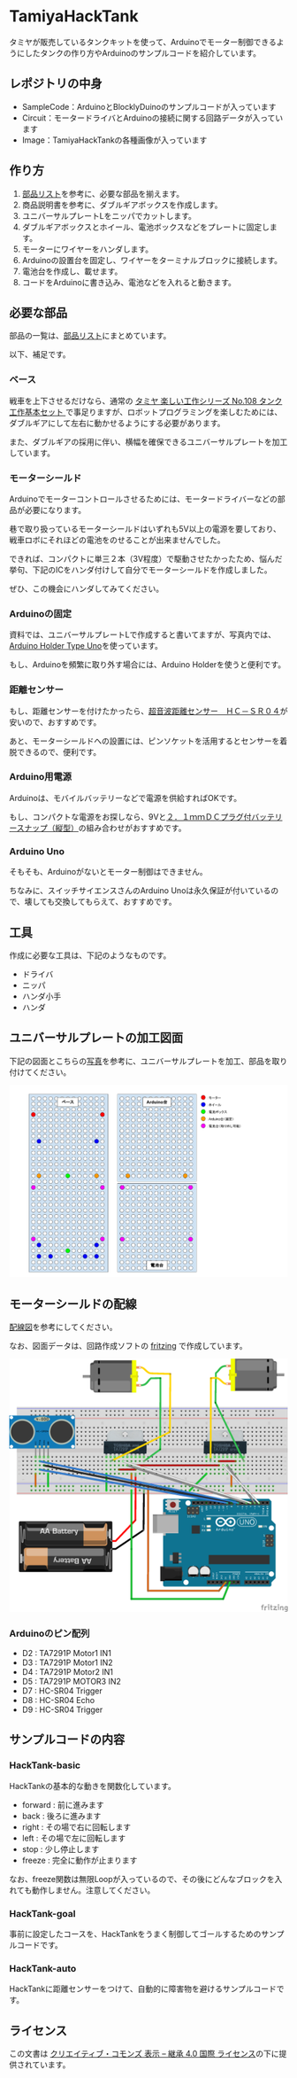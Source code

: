 # TamiyaHackTank
タミヤが販売しているタンクキットを使って、Arduinoでモーター制御できるようにしたタンクの作り方やArduinoのサンプルコードを紹介しています。

## レポジトリの中身
- SampleCode：ArduinoとBlocklyDuinoのサンプルコードが入っています
- Circuit：モータードライバとArduinoの接続に関する回路データが入っています
- Image：TamiyaHackTankの各種画像が入っています

## 作り方

1. [部品リスト](https://docs.google.com/spreadsheets/d/1GFMyF7QKVoaPNvtzkHuXjzPc7Tc-55D2XxNh2L3xb0M/edit?usp=sharing)を参考に、必要な部品を揃えます。
2. 商品説明書を参考に、ダブルギアボックスを作成します。
3. ユニバーサルプレートLをニッパでカットします。
4. ダブルギアボックスとホイール、電池ボックスなどをプレートに固定します。
5. モーターにワイヤーをハンダします。
5. Arduinoの設置台を固定し、ワイヤーをターミナルブロックに接続します。
6. 電池台を作成し、載せます。
7. コードをArduinoに書き込み、電池などを入れると動きます。

## 必要な部品

部品の一覧は、[部品リスト](https://docs.google.com/spreadsheets/d/1GFMyF7QKVoaPNvtzkHuXjzPc7Tc-55D2XxNh2L3xb0M/edit?usp=sharing)にまとめています。

以下、補足です。

### ベース
戦車を上下させるだけなら、通常の [タミヤ 楽しい工作シリーズ No.108 タンク工作基本セット ](http://amzn.to/2cnUZjh) で事足りますが、ロボットプログラミングを楽しむためには、ダブルギアにして左右に動かせるようにする必要があります。

また、ダブルギアの採用に伴い、横幅を確保できるユニバーサルプレートを加工しています。

### モーターシールド
Arduinoでモーターコントロールさせるためには、モータードライバーなどの部品が必要になります。

巷で取り扱っているモーターシールドはいずれも5V以上の電源を要しており、戦車ロボにそれほどの電池をのせることが出来ませんでした。

できれば、コンパクトに単三２本（3V程度）で駆動させたかったため、悩んだ挙句、下記のICをハンダ付けして自分でモーターシールドを作成しました。

ぜひ、この機会にハンダしてみてください。

### Arduinoの固定
資料では、ユニバーサルプレートLで作成すると書いてますが、写真内では、[Arduino Holder Type Uno](http://akizukidenshi.com/catalog/g/gP-09397/)を使っています。

もし、Arduinoを頻繁に取り外す場合には、Arduino Holderを使うと便利です。

### 距離センサー
もし、距離センサーを付けたかったら、[超音波距離センサー　ＨＣ－ＳＲ０４](http://akizukidenshi.com/catalog/g/gM-11009/)が安いので、おすすめです。

あと、モーターシールドへの設置には、ピンソケットを活用するとセンサーを着脱できるので、便利です。

### Arduino用電源
Arduinoは、モバイルバッテリーなどで電源を供給すればOKです。

もし、コンパクトな電源をお探しなら、9Vと[２．１ｍｍＤＣプラグ付バッテリースナップ（縦型）](http://akizukidenshi.com/catalog/g/gP-07356/)の組み合わせがおすすめです。

### Arduino Uno
そもそも、Arduinoがないとモーター制御はできません。

ちなみに、スイッチサイエンスさんのArduino Unoは永久保証が付いているので、壊しても交換してもらえて、おすすめです。

## 工具
作成に必要な工具は、下記のようなものです。

- ドライバ
- ニッパ
- ハンダ小手
- ハンダ

## ユニバーサルプレートの加工図面
下記の図面とこちらの[写真](https://goo.gl/photos/RhmUzpuK7QpetXwV8)を参考に、ユニバーサルプレートを加工、部品を取り付けてください。

![組み立て図面](./Image/plate.png)

## モーターシールドの配線
[配線図](./Circuit/tamiya-robo.fzz)を参考にしてください。

なお、図面データは、回路作成ソフトの [fritzing](http://fritzing.org/projects/) で作成しています。

![配膳図](./Image/circuit.png)



### Arduinoのピン配列

- D2 : TA7291P Motor1 IN1
- D3 : TA7291P Motor1 IN2
- D4 : TA7291P Motor2 IN1
- D5 : TA7291P MOTOR3 IN2
- D7 : HC-SR04 Trigger
- D8 : HC-SR04 Echo
- D9 : HC-SR04 Trigger
 
## サンプルコードの内容

### HackTank-basic
HackTankの基本的な動きを関数化しています。

- forward : 前に進みます
- back    : 後ろに進みます
- right   : その場で右に回転します
- left    : その場で左に回転します
- stop    : 少し停止します
- freeze  : 完全に動作が止まります

なお、freeze関数は無限Loopが入っているので、その後にどんなブロックを入れても動作しません。注意してください。

### HackTank-goal
事前に設定したコースを、HackTankをうまく制御してゴールするためのサンプルコードです。

### HackTank-auto
HackTankに距離センサーをつけて、自動的に障害物を避けるサンプルコードです。

## ライセンス
この文書は [クリエイティブ・コモンズ 表示 – 継承 4.0 国際 ライセンス](https://creativecommons.org/licenses/by-sa/4.0/)の下に提供されています。